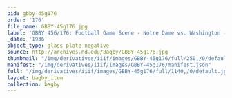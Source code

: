 ```yaml
---
pid: gbby-45g176
order: '176'
file_name: GBBY-45g176.jpg
label: 'GBBY 45G/176: Football Game Scene - Notre Dame vs. Washington - 1936'
_date: '1936'
object_type: glass plate negative
source: http://archives.nd.edu/Bagby/GBBY-45g176.jpg
thumbnail: "/img/derivatives/iiif/images/GBBY-45g176/full/250,/0/default.jpg"
manifest: "/img/derivatives/iiif/images/GBBY-45g176/manifest.json"
full: "/img/derivatives/iiif/images/GBBY-45g176/full/1140,/0/default.jpg"
layout: bagby_item
collection: bagby
---
```

